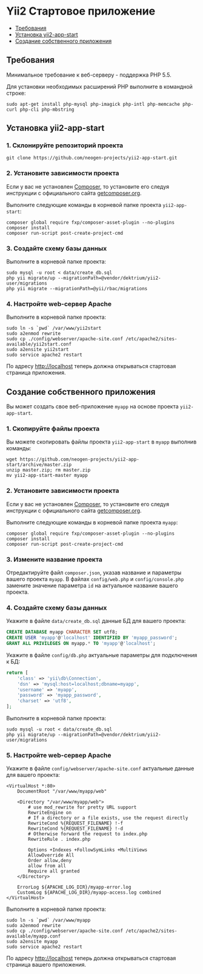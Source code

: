 Yii2 Стартовое приложение
=========================

* [Требования](#Требования)
* [Установка yii2-app-start](#Установка-yii2-app-start)
* [Создание собственного приложения](#Создание-собственного-приложения)

Требования
----------

Минимальное требование к веб-серверу - поддержка PHP 5.5.

Для установки необходимых расширений PHP выполните в командной строке:

~~~
sudo apt-get install php-mysql php-imagick php-intl php-memcache php-curl php-cli php-mbstring
~~~

Установка yii2-app-start
------------------------

### 1. Склонируйте репозиторий проекта

~~~
git clone https://github.com/neogen-projects/yii2-app-start.git
~~~

### 2. Установите зависимоcти проекта

Если у вас не установлен [Composer](http://getcomposer.org/), то установите его следуя инструкции
с официального сайта [getcomposer.org](http://getcomposer.org/doc/00-intro.md#installation-nix).

Выполните следующие команды в корневой папке проекта `yii2-app-start`:

~~~
composer global require fxp/composer-asset-plugin --no-plugins
composer install
composer run-script post-create-project-cmd
~~~

### 3. Создайте схему базы данных

Выполните в корневой папке проекта:
    
~~~
sudo mysql -u root < data/create_db.sql
php yii migrate/up --migrationPath=@vendor/dektrium/yii2-user/migrations
php yii migrate --migrationPath=@yii/rbac/migrations
~~~

### 4. Настройте web-сервер Apache

Выполните в корневой папке проекта:

~~~
sudo ln -s `pwd` /var/www/yii2start
sudo a2enmod rewrite
sudo cp ./config/webserver/apache-site.conf /etc/apache2/sites-available/yii2start.conf
sudo a2ensite yii2start
sudo service apache2 restart
~~~

По адресу [http://localhost](http://localhost) теперь должна открываться стартовая страница приложения.


Создание собственного приложения
--------------------------------

Вы может создать свое веб-приложение `myapp` на основе проекта `yii2-app-start`.

### 1. Скопируйте файлы проекта

Вы можете скопировать файлы проекта `yii2-app-start` в `myapp` выполнив команды:

~~~
wget https://github.com/neogen-projects/yii2-app-start/archive/master.zip
unzip master.zip; rm master.zip
mv yii2-app-start-master myapp
~~~

### 2. Установите зависимоcти проекта

Если у вас не установлен [Composer](http://getcomposer.org/), то установите его следуя инструкции
с официального сайта [getcomposer.org](http://getcomposer.org/doc/00-intro.md#installation-nix).

Выполните следующие команды в корневой папке проекта `myapp`:

~~~
composer global require fxp/composer-asset-plugin --no-plugins
composer install
composer run-script post-create-project-cmd
~~~

### 3. Измените название проекта

Отредактируйте файл `composer.json`, указав название и параметры вашего проекта `myapp`.
В файлах `config/web.php` и `config/console.php` замените значение параметра `id` на
актуальное название вашего проекта.

### 4. Создайте схему базы данных

Укажите в файле `data/create_db.sql` данные БД для вашего проекта:

```sql
CREATE DATABASE myapp CHARACTER SET utf8;
CREATE USER 'myapp'@'localhost' IDENTIFIED BY 'myapp_password';
GRANT ALL PRIVILEGES ON myapp.* TO 'myapp'@'localhost';
```

Укажите в файле `config/db.php` актуальные параметры для подключения к БД:

```php
return [
    'class' => 'yii\db\Connection',
    'dsn' => 'mysql:host=localhost;dbname=myapp',
    'username' => 'myapp',
    'password' => 'myapp_password',
    'charset' => 'utf8',
];
```

Выполните в корневой папке проекта:
    
~~~
sudo mysql -u root < data/create_db.sql
php yii migrate/up --migrationPath=@vendor/dektrium/yii2-user/migrations
~~~

### 5. Настройте web-сервер Apache

Укажите в файле `config/webserver/apache-site.conf` актуальные данные для вашего проекта:

```
<VirtualHost *:80>
    DocumentRoot "/var/www/myapp/web"

    <Directory "/var/www/myapp/web">
        # use mod_rewrite for pretty URL support
        RewriteEngine on
        # If a directory or a file exists, use the request directly
        RewriteCond %{REQUEST_FILENAME} !-f
        RewriteCond %{REQUEST_FILENAME} !-d
        # Otherwise forward the request to index.php
        RewriteRule . index.php

        Options +Indexes +FollowSymLinks +MultiViews
        AllowOverride All
        Order allow,deny
        allow from all
        Require all granted
    </Directory>

    ErrorLog ${APACHE_LOG_DIR}/myapp-error.log
    CustomLog ${APACHE_LOG_DIR}/myapp-access.log combined
</VirtualHost>
```

Выполните в корневой папке проекта:

~~~
sudo ln -s `pwd` /var/www/myapp
sudo a2enmod rewrite
sudo cp ./config/webserver/apache-site.conf /etc/apache2/sites-available/myapp.conf
sudo a2ensite myapp
sudo service apache2 restart
~~~

По адресу [http://localhost](http://localhost) теперь должна открываться стартовая страница вашего приложения.
